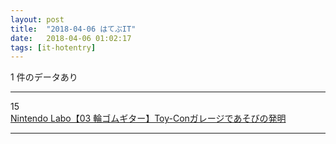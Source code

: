 ```yaml
---
layout: post
title:  "2018-04-06 はてぶIT"
date:   2018-04-06 01:02:17
tags: [it-hotentry]
---
```

1 件のデータあり

<hr><div class="row">
<div class="col-1"><span class="badge badge-pill badge-success h2">15</span></div>
<div class="col-11"><a href='http://www.youtube.com/watch?v=1eI3ZzErFsQ' target='_blank'>Nintendo Labo【03 輪ゴムギター】Toy-Conガレージであそびの発明</a></div>
</div>
<hr>
